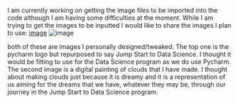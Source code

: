 I am currently working on getting the image files to be imported into the code although I am having some difficulties at the moment.
While I am trying to get the images to be inputted I would like to share the images I plan to use:
[image](![image](https://user-images.githubusercontent.com/67992204/87884923-aae13f80-c9df-11ea-88dd-ac10d1c29fae.png))
![image](https://user-images.githubusercontent.com/67992204/87884927-b2084d80-c9df-11ea-90ba-09194bf43c46.png)

both of these are images I personally designed/tweaked. The top one is the pycharm logo but repurposed to say Jump Start to Data Science. I thought it would be fitting to use for the Data Science program as we do use Pycharm. The second image is a digital painting of clouds that I have made. I thought about making clouds just because it is dreamy and it is a representation of us aiming for the dreams that we have, whatever they may be, through our journey in the Jump Start to Data Science program.
